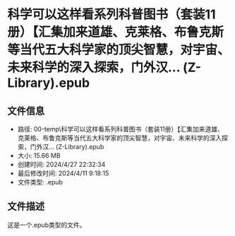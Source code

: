 ﻿# 科学可以这样看系列科普图书（套装11册）【汇集加来道雄、克莱格、布鲁克斯等当代五大科学家的顶尖智慧，对宇宙、未来科学的深入探索，门外汉... (Z-Library).epub

## 文件信息
- 路径: 00-temp\科学可以这样看系列科普图书（套装11册）【汇集加来道雄、克莱格、布鲁克斯等当代五大科学家的顶尖智慧，对宇宙、未来科学的深入探索，门外汉... (Z-Library).epub
- 大小: 15.66 MB
- 创建时间: 2024/4/27 22:32:34
- 最后修改时间: 2024/4/11 9:18:15
- 文件类型: .epub

## 文件描述
这是一个.epub类型的文件。

